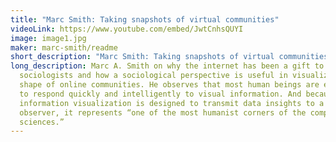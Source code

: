 ```yaml
---
title: "Marc Smith: Taking snapshots of virtual communities"
videoLink: https://www.youtube.com/embed/JwtCnhsQUYI
image: image1.jpg
maker: marc-smith/readme
short_description: "Marc Smith: Taking snapshots of virtual communities"
long_description: Marc A. Smith on why the internet has been a gift to
  sociologists and how a sociological perspective is useful in visualizing the
  shape of online communities. He observes that most human beings are equipped
  to respond quickly and intelligently to visual information. And because
  information visualization is designed to transmit data insights to a human
  observer, it represents “one of the most humanist corners of the computer
  sciences.”
---
```

